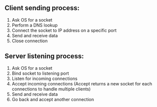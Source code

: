 ## Client sending process:
1. Ask OS for a socket
2. Perform a DNS lookup
3. Connect the socket to IP address on a specific port
4. Send and receive data
5. Close connection

## Server listening process:
1. Ask OS for a socket
2. Bind socket to listening port
3. Listen for incoming connections
4. Accept incoming connections (Accept returns a new socket for each connections to handle multiple clients)
5. Send and receive data
6. Go back and accept another connection
